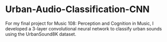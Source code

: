 # Urban-Audio-Classification-CNN

For my final project for Music 108: Perception and Cognition in Music, I developed a 3-layer convolutional neural network to classify urban sounds using the UrbanSound8K dataset.
